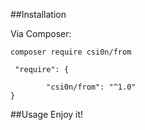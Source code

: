 

##Installation

Via Composer:

```
composer require csi0n/from
```

```
 "require": {

        "csi0n/from": "^1.0"
}

```


##Usage
Enjoy it!


